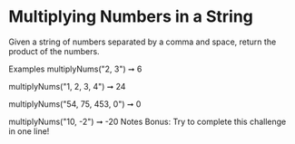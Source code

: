 # Multiplying Numbers in a String

Given a string of numbers separated by a comma and space, return the product of the numbers.

Examples
multiplyNums("2, 3") ➞ 6

multiplyNums("1, 2, 3, 4") ➞ 24

multiplyNums("54, 75, 453, 0") ➞ 0

multiplyNums("10, -2") ➞ -20
Notes
Bonus: Try to complete this challenge in one line!
